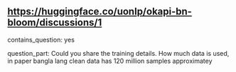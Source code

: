 ## https://huggingface.co/uonlp/okapi-bn-bloom/discussions/1

contains_question: yes

question_part: Could you share the training details. How much data is used, in paper bangla lang clean data has 120 million samples approximatey